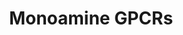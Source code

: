 ---
annotations:
- id: PW:0000125
  parent: signaling pathway
  type: Pathway Ontology
  value: G protein mediated signaling pathway
authors:
- MaintBot
- Egonw
- Khanspers
- Mkutmon
citedin: ''
communities: []
description: 'G protein–coupled receptors (GPCRs) which are also known as seven-(pass)-transmembrane
  domain receptors, 7TM receptors, heptahelical receptors, serpentine receptor, and
  G protein–linked receptors (GPLR), constitute a large protein family of receptors
  that detect molecules outside the cell and activate internal signal transduction
  pathways and, ultimately, cellular responses. Coupling with G proteins, they are
  called seven-transmembrane receptors because they pass through the cell membrane
  seven times. Source: [Wikipedia](https://en.wikipedia.org/wiki/G_protein–coupled_receptor).   Monoamine
  GPCRs are Rhodopsin-like GPCRs that bind to monoamine neurotransmitters. [Monoamine
  neurotransmitters](https://en.wikipedia.org/wiki/Monoamine_neurotransmitter).'
last-edited: 2025-03-04
ndex: null
organisms:
- Gallus gallus
redirect_from:
- /index.php/Pathway:WP839
- /instance/WP839
- /instance/WP839_r137201
revision: r137201
schema-jsonld:
- '@context': https://schema.org/
  '@id': https://wikipathways.github.io/pathways/WP839.html
  '@type': Dataset
  creator:
    '@type': Organization
    name: WikiPathways
  description: 'G protein–coupled receptors (GPCRs) which are also known as seven-(pass)-transmembrane
    domain receptors, 7TM receptors, heptahelical receptors, serpentine receptor,
    and G protein–linked receptors (GPLR), constitute a large protein family of receptors
    that detect molecules outside the cell and activate internal signal transduction
    pathways and, ultimately, cellular responses. Coupling with G proteins, they are
    called seven-transmembrane receptors because they pass through the cell membrane
    seven times. Source: [Wikipedia](https://en.wikipedia.org/wiki/G_protein–coupled_receptor).   Monoamine
    GPCRs are Rhodopsin-like GPCRs that bind to monoamine neurotransmitters. [Monoamine
    neurotransmitters](https://en.wikipedia.org/wiki/Monoamine_neurotransmitter).'
  keywords:
  - ADRA1A
  - ADRA1B
  - ADRA1D
  - ADRA2A
  - ADRA2B
  - ADRA2C
  - ADRB1
  - ADRB2
  - 'Acetylcholine '
  - CHRM2
  - CHRM3
  - CHRM4
  - CHRM5
  - DRD1
  - DRD2
  - DRD3
  - DRD4
  - DRD5
  - Dopamine
  - Epinephrine
  - HRH2
  - HTR1A
  - HTR1B
  - HTR1D
  - HTR1E
  - HTR1F
  - HTR2A
  - HTR2B
  - HTR2C
  - HTR4
  - HTR5A
  - HTR6
  - HTR7
  - Histamine
  - Muscarine
  - Norepinephrine
  - Serotonin
  license: CC0
  name: Monoamine GPCRs
seo: CreativeWork
title: Monoamine GPCRs
wpid: WP839
---